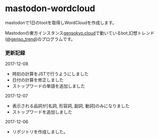 # mastodon-wordcloud
mastodonで1日のtootを取得しWordCloudを作成します。

Mastodonの東方インスタンス[gensokyo.cloud](https://gensokyo.cloud)で動いているbot,幻想トレンド([@genso_trend](https://gensokyo.cloud/@genso_trend))のプログラムです。

### 更新記録

2017-12-08
- 時刻の計算をJSTで行うようにしました
- 日付の計算を修正しました
- ストップワードの単語を追加しました

2017-12-07
- 表示される品詞が[名詞, 形容詞, 副詞, 動詞]のみになりました
- ストップワードを追加しました

2017-12-06
- リポジトリを作成しました。
